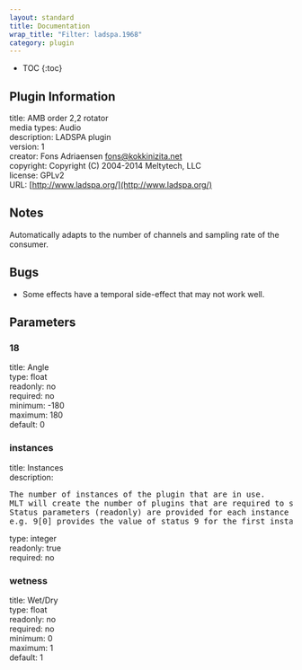 ```yaml
---
layout: standard
title: Documentation
wrap_title: "Filter: ladspa.1968"
category: plugin
---
```

* TOC
{:toc}

## Plugin Information

title: AMB order 2,2 rotator  
media types:
Audio  
description: LADSPA plugin  
version: 1  
creator: Fons Adriaensen <fons@kokkinizita.net>  
copyright: Copyright (C) 2004-2014 Meltytech, LLC  
license: GPLv2  
URL: [http://www.ladspa.org/](http://www.ladspa.org/)  

## Notes

Automatically adapts to the number of channels and sampling rate of the consumer.

## Bugs

* Some effects have a temporal side-effect that may not work well.


## Parameters

### 18

title: Angle    
type: float  
readonly: no  
required: no  
minimum: -180  
maximum: 180  
default: 0  

### instances

title: Instances    
description:
<pre>
The number of instances of the plugin that are in use.
MLT will create the number of plugins that are required to support the number of audio channels.
Status parameters (readonly) are provided for each instance and are accessed by specifying the instance number after the identifier (starting at zero).
e.g. 9[0] provides the value of status 9 for the first instance.
</pre>
type: integer  
readonly: true  
required: no  

### wetness

title: Wet/Dry    
type: float  
readonly: no  
required: no  
minimum: 0  
maximum: 1  
default: 1  

